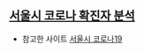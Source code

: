 ## [서울시 코로나 확진자 분석](06-seoul-covid-19-eda.ipynb)
* 참고한 사이트 [서울시 코로나19](http://www.seoul.go.kr/coronaV/coronaStatus.do)
